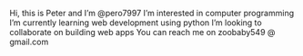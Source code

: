 Hi, this is Peter and I’m @pero7997
I’m interested in computer programming
I’m currently learning web development using python
I’m looking to collaborate on building web apps
You can reach me on zoobaby549 @ gmail.com

<!---
pero7997/pero7997 is a ✨ special ✨ repository because its `README.md` (this file) appears on your GitHub profile.
You can click the Preview link to take a look at your changes.
--->
